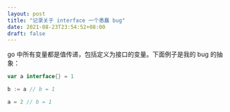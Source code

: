 ```yaml
---
layout: post
title: "记录关于 interface 一个愚蠢 bug"
date: 2021-08-23T23:54:52+08:00
draft: false
---
```


go 中所有变量都是值传递，包括定义为接口的变量。下面例子是我的 bug 的抽象：
```go
var a interface{} = 1

b := a // b = 1

a = 2 // b = 1
```
